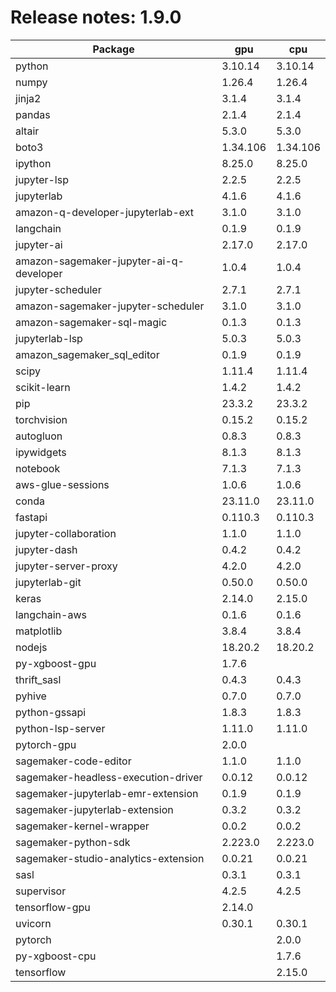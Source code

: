 # Release notes: 1.9.0

Package | gpu| cpu
---|---|---
python|3.10.14|3.10.14
numpy|1.26.4|1.26.4
jinja2|3.1.4|3.1.4
pandas|2.1.4|2.1.4
altair|5.3.0|5.3.0
boto3|1.34.106|1.34.106
ipython|8.25.0|8.25.0
jupyter-lsp|2.2.5|2.2.5
jupyterlab|4.1.6|4.1.6
amazon-q-developer-jupyterlab-ext|3.1.0|3.1.0
langchain|0.1.9|0.1.9
jupyter-ai|2.17.0|2.17.0
amazon-sagemaker-jupyter-ai-q-developer|1.0.4|1.0.4
jupyter-scheduler|2.7.1|2.7.1
amazon-sagemaker-jupyter-scheduler|3.1.0|3.1.0
amazon-sagemaker-sql-magic|0.1.3|0.1.3
jupyterlab-lsp|5.0.3|5.0.3
amazon_sagemaker_sql_editor|0.1.9|0.1.9
scipy|1.11.4|1.11.4
scikit-learn|1.4.2|1.4.2
pip|23.3.2|23.3.2
torchvision|0.15.2|0.15.2
autogluon|0.8.3|0.8.3
ipywidgets|8.1.3|8.1.3
notebook|7.1.3|7.1.3
aws-glue-sessions|1.0.6|1.0.6
conda|23.11.0|23.11.0
fastapi|0.110.3|0.110.3
jupyter-collaboration|1.1.0|1.1.0
jupyter-dash|0.4.2|0.4.2
jupyter-server-proxy|4.2.0|4.2.0
jupyterlab-git|0.50.0|0.50.0
keras|2.14.0|2.15.0
langchain-aws|0.1.6|0.1.6
matplotlib|3.8.4|3.8.4
nodejs|18.20.2|18.20.2
py-xgboost-gpu|1.7.6| 
thrift_sasl|0.4.3|0.4.3
pyhive|0.7.0|0.7.0
python-gssapi|1.8.3|1.8.3
python-lsp-server|1.11.0|1.11.0
pytorch-gpu|2.0.0| 
sagemaker-code-editor|1.1.0|1.1.0
sagemaker-headless-execution-driver|0.0.12|0.0.12
sagemaker-jupyterlab-emr-extension|0.1.9|0.1.9
sagemaker-jupyterlab-extension|0.3.2|0.3.2
sagemaker-kernel-wrapper|0.0.2|0.0.2
sagemaker-python-sdk|2.223.0|2.223.0
sagemaker-studio-analytics-extension|0.0.21|0.0.21
sasl|0.3.1|0.3.1
supervisor|4.2.5|4.2.5
tensorflow-gpu|2.14.0| 
uvicorn|0.30.1|0.30.1
pytorch| |2.0.0
py-xgboost-cpu| |1.7.6
tensorflow| |2.15.0
